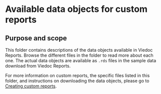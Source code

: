 # Available data objects for custom reports

## Purpose and scope
This folder contains descriptions of the data objects available in Viedoc Reports. Browse the different files in the folder to read more about each one.
The actual data objects are available as `.rds` files in the sample data download from Viedoc Reports. 

For more information on custom reports, the specific files listed in this folder, and instructions on downloading the data objects, please go to <a href="https://help.viedoc.net/c/8a3600/6e9c82/en/" target="_blank" rel="noopener">Creating custom reports</a>.
